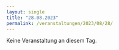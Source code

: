 ```yaml
---
layout: single
title: "28.08.2023"
permalink: /veranstaltungen/2023/08/28/
---
```


Keine Veranstaltung an diesem Tag.
